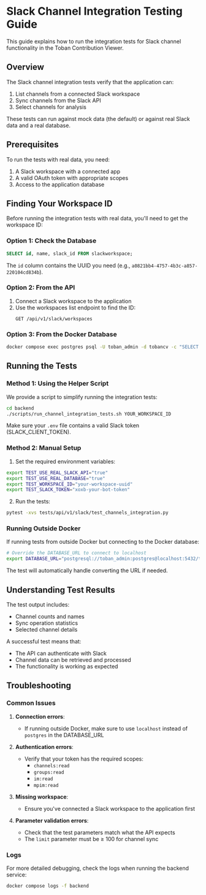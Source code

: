 # Slack Channel Integration Testing Guide

This guide explains how to run the integration tests for Slack channel functionality in the Toban Contribution Viewer.

## Overview

The Slack channel integration tests verify that the application can:

1. List channels from a connected Slack workspace
2. Sync channels from the Slack API
3. Select channels for analysis

These tests can run against mock data (the default) or against real Slack data and a real database.

## Prerequisites

To run the tests with real data, you need:

1. A Slack workspace with a connected app
2. A valid OAuth token with appropriate scopes
3. Access to the application database

## Finding Your Workspace ID

Before running the integration tests with real data, you'll need to get the workspace ID:

### Option 1: Check the Database

```sql
SELECT id, name, slack_id FROM slackworkspace;
```

The `id` column contains the UUID you need (e.g., `a0821bb4-4757-4b3c-a857-220104cd834b`).

### Option 2: From the API

1. Connect a Slack workspace to the application
2. Use the workspaces list endpoint to find the ID:
   ```
   GET /api/v1/slack/workspaces
   ```

### Option 3: From the Docker Database

```bash
docker compose exec postgres psql -U toban_admin -d tobancv -c "SELECT id, name FROM slackworkspace;"
```

## Running the Tests

### Method 1: Using the Helper Script

We provide a script to simplify running the integration tests:

```bash
cd backend
./scripts/run_channel_integration_tests.sh YOUR_WORKSPACE_ID
```

Make sure your `.env` file contains a valid Slack token (SLACK_CLIENT_TOKEN).

### Method 2: Manual Setup

1. Set the required environment variables:

```bash
export TEST_USE_REAL_SLACK_API="true"
export TEST_USE_REAL_DATABASE="true"
export TEST_WORKSPACE_ID="your-workspace-uuid"
export TEST_SLACK_TOKEN="xoxb-your-bot-token"
```

2. Run the tests:

```bash
pytest -xvs tests/api/v1/slack/test_channels_integration.py
```

### Running Outside Docker

If running tests from outside Docker but connecting to the Docker database:

```bash
# Override the DATABASE_URL to connect to localhost
export DATABASE_URL="postgresql://toban_admin:postgres@localhost:5432/tobancv"
```

The test will automatically handle converting the URL if needed.

## Understanding Test Results

The test output includes:

- Channel counts and names
- Sync operation statistics
- Selected channel details

A successful test means that:
- The API can authenticate with Slack
- Channel data can be retrieved and processed
- The functionality is working as expected

## Troubleshooting

### Common Issues

1. **Connection errors**: 
   - If running outside Docker, make sure to use `localhost` instead of `postgres` in the DATABASE_URL

2. **Authentication errors**:
   - Verify that your token has the required scopes:
     - `channels:read`
     - `groups:read`
     - `im:read`
     - `mpim:read`

3. **Missing workspace**:
   - Ensure you've connected a Slack workspace to the application first

4. **Parameter validation errors**:
   - Check that the test parameters match what the API expects
   - The `limit` parameter must be ≥ 100 for channel sync

### Logs

For more detailed debugging, check the logs when running the backend service:

```bash
docker compose logs -f backend
```